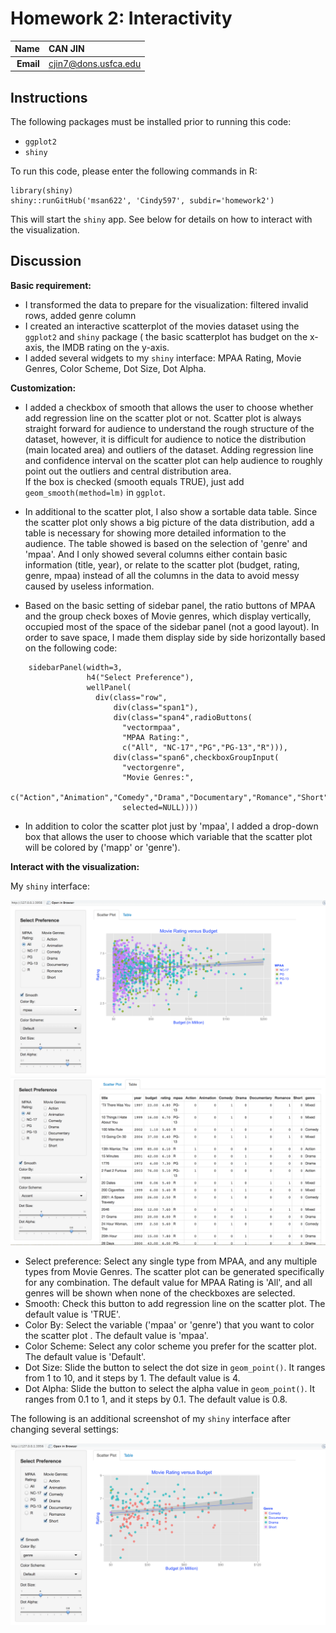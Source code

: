 Homework 2: Interactivity
==============================

| **Name**  | CAN JIN  |
|----------:|:-------------|
| **Email** | cjin7@dons.usfca.edu |

## Instructions ##

The following packages must be installed prior to running this code:

- `ggplot2`
- `shiny`

To run this code, please enter the following commands in R:

```
library(shiny)
shiny::runGitHub('msan622', 'Cindy597', subdir='homework2')
```

This will start the `shiny` app. See below for details on how to interact with the visualization.

## Discussion ##

**Basic requirement:**
   * I transformed the data to prepare for the visualization: filtered invalid rows, added genre column
   * I created an interactive scatterplot of the movies dataset using the `ggplot2` and `shiny` package (
      the basic scatterplot has budget on the x-axis, the IMDB rating on the y-axis.
   * I added several widgets to my `shiny` interface: MPAA Rating, Movie Genres, Color Scheme, Dot Size, Dot Alpha.




**Customization:**
* I added a checkbox of smooth that allows the user to choose whether add regression line on the scatter plot or not. Scatter plot 
is always straight forward for audience to understand the rough structure of the dataset, however, it is difficult for audience 
to notice the distribution (main located area) and outliers of the dataset. Adding regression line and confidence interval on 
the scatter plot can help audience to roughly point out the outliers and central distribution area.  
If the box is checked (smooth equals TRUE), just add `geom_smooth(method=lm)` in `ggplot`.


* In additional to the scatter plot, I also show a sortable data table. Since the scatter plot only shows a big picture of the data
distribution, add a table is necessary for showing more detailed information to the audience. The table showed is based on the 
selection of 'genre' and 'mpaa'. And I only showed several columns either contain basic information (title, year), or relate to the scatter 
plot (budget, rating, genre, mpaa) instead of all the columns in the data to avoid messy caused by useless information.

* Based on the basic setting of sidebar panel, the ratio buttons of MPAA and the group check boxes of Movie genres, which display vertically,
occupied most of the space of the sidebar panel (not a good layout). In order to save space, I made them display side by side horizontally based on the 
following code:
```
    sidebarPanel(width=3,
                 h4("Select Preference"),     
                 wellPanel(
                   div(class="row",
                       div(class="span1"),
                       div(class="span4",radioButtons(
                         "vectormpaa", 
                         "MPAA Rating:", 
                         c("All", "NC-17","PG","PG-13","R"))),
                       div(class="span6",checkboxGroupInput(
                         "vectorgenre",
                         "Movie Genres:",
                         c("Action","Animation","Comedy","Drama","Documentary","Romance","Short"),
                         selected=NULL))))  
```

* In addition to color the scatter plot just by 'mpaa', I added a drop-down box that allows the user to choose which variable that the scatter
 plot will be colored by ('mapp' or 'genre').






   


**Interact with the visualization:**


My `shiny` interface:

![IMAGE](plot1.png)
![IMAGE](plot3.png)


  * Select preference: Select any single type from MPAA, and any multiple types from Movie Genres. The scatter plot
  can be generated specifically for any combination. The default value for MPAA Rating is 'All', and all genres 
  will be shown when none of the checkboxes are selected.
  * Smooth: Check this button to add regression line on the scatter plot. The default value is 'TRUE'.
  * Color By: Select the variable ('mpaa' or 'genre') that you want to color the scatter plot . The default value is 'mpaa'.
  * Color Scheme: Select any color scheme you prefer for the scatter plot. The default value is 'Default'.
  * Dot Size: Slide the button to select the dot size in `geom_point()`. It ranges from 1 to 10, and it steps by 1. The default 
  value is 4.
  * Dot Alpha: Slide the button to select the alpha value in `geom_point()`. It ranges from 0.1 to 1, and it steps by 0.1. The default 
  value is 0.8.
  
The following is an additional screenshot of my `shiny` interface after changing several settings:
  
![IMAGE](plot2.png)
	









